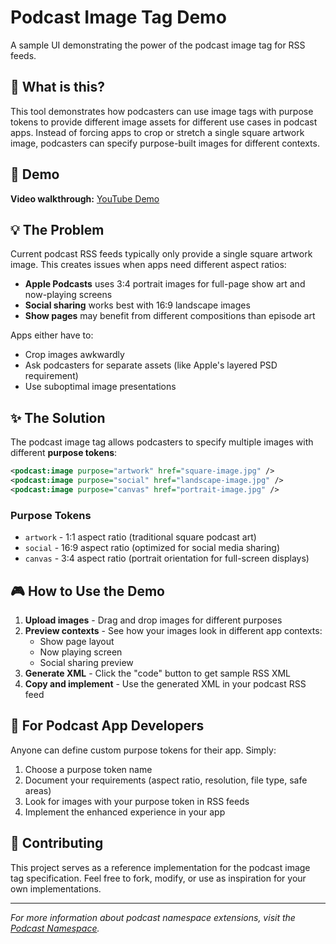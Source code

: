 # Podcast Image Tag Demo

A sample UI demonstrating the power of the podcast image tag for RSS feeds.

## 🎯 What is this?

This tool demonstrates how podcasters can use image tags with purpose tokens to provide different image assets for different use cases in podcast apps. Instead of forcing apps to crop or stretch a single square artwork image, podcasters can specify purpose-built images for different contexts.

## 🚀 Demo

**Video walkthrough:** [YouTube Demo](https://www.youtube.com/watch?v=5-ntFwX-u_Y)

## 💡 The Problem

Current podcast RSS feeds typically only provide a single square artwork image. This creates issues when apps need different aspect ratios:

- **Apple Podcasts** uses 3:4 portrait images for full-page show art and now-playing screens
- **Social sharing** works best with 16:9 landscape images  
- **Show pages** may benefit from different compositions than episode art

Apps either have to:
- Crop images awkwardly
- Ask podcasters for separate assets (like Apple's layered PSD requirement)
- Use suboptimal image presentations

## ✨ The Solution

The podcast image tag allows podcasters to specify multiple images with different **purpose tokens**:

```xml
<podcast:image purpose="artwork" href="square-image.jpg" />
<podcast:image purpose="social" href="landscape-image.jpg" />
<podcast:image purpose="canvas" href="portrait-image.jpg" />
```

### Purpose Tokens

- `artwork` - 1:1 aspect ratio (traditional square podcast art)
- `social` - 16:9 aspect ratio (optimized for social media sharing)
- `canvas` - 3:4 aspect ratio (portrait orientation for full-screen displays)

## 🎮 How to Use the Demo

1. **Upload images** - Drag and drop images for different purposes
2. **Preview contexts** - See how your images look in different app contexts:
   - Show page layout
   - Now playing screen
   - Social sharing preview
3. **Generate XML** - Click the "code" button to get sample RSS XML
4. **Copy and implement** - Use the generated XML in your podcast RSS feed

## 🔧 For Podcast App Developers

Anyone can define custom purpose tokens for their app. Simply:

1. Choose a purpose token name
2. Document your requirements (aspect ratio, resolution, file type, safe areas)
3. Look for images with your purpose token in RSS feeds
4. Implement the enhanced experience in your app

## 🤝 Contributing

This project serves as a reference implementation for the podcast image tag specification. Feel free to fork, modify, or use as inspiration for your own implementations.

---

*For more information about podcast namespace extensions, visit the [Podcast Namespace](https://github.com/Podcastindex-org/podcast-namespace).* 
